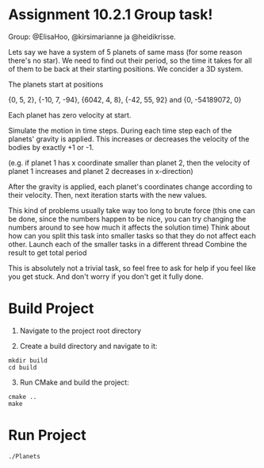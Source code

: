 # Assignment 10.2.1 Group task!

Group: @ElisaHoo, @kirsimarianne ja @heidikrisse.

Lets say we have a system of 5 planets of same mass (for some reason there's no star).  We need to find out their period, so the time it takes for all of them to be back at their starting positions.  We concider a 3D system.

The planets start at positions

{0, 5, 2}, {-10, 7, -94}, {6042, 4, 8}, {-42, 55, 92} and {0, -54189072, 0}

Each planet has zero velocity at start.

Simulate the motion in time steps.  During each time step each of the planets' gravity is applied.  This increases or decreases the velocity of the bodies by exactly +1 or -1.

(e.g. if planet 1 has x coordinate smaller than planet 2, then the velocity of planet 1 increases and planet 2 decreases in x-direction)

After the gravity is applied, each planet's coordinates change according to their velocity.  Then, next iteration starts with the new values.

This kind of problems usually take way too long to brute force (this one can be done, since the numbers happen to be nice, you can try changing the numbers around to see how much it affects the solution time)
Think about how can you split this task into smaller tasks so that they do not affect each other.
Launch each of the smaller tasks in a different thread
Combine the result to get total period

This is absolutely not a trivial task, so feel free to ask for help if you feel like you get stuck.  And don't worry if you don't get it fully done.

# Build Project

1. Navigate to the project root directory

2. Create a build directory and navigate to it:

```shell
mkdir build
cd build
```

3. Run CMake and build the project:

```shell
cmake ..
make
```

# Run Project

```shell 
./Planets
```
